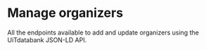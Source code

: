 ---
---

# Manage organizers

All the endpoints available to add and update organizers using the UiTdatabank JSON-LD API.
